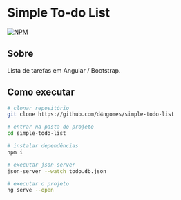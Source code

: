 # Simple To-do List
[![NPM](https://img.shields.io/npm/l/angular)](https://github.com/d4njunior/simple-todo-list/blob/main/LICENSE) 

## Sobre

Lista de tarefas em Angular / Bootstrap.

## Como executar

```bash
# clonar repositório
git clone https://github.com/d4ngomes/simple-todo-list

# entrar na pasta do projeto
cd simple-todo-list

# instalar dependências
npm i

# executar json-server
json-server --watch todo.db.json

# executar o projeto
ng serve --open
```
